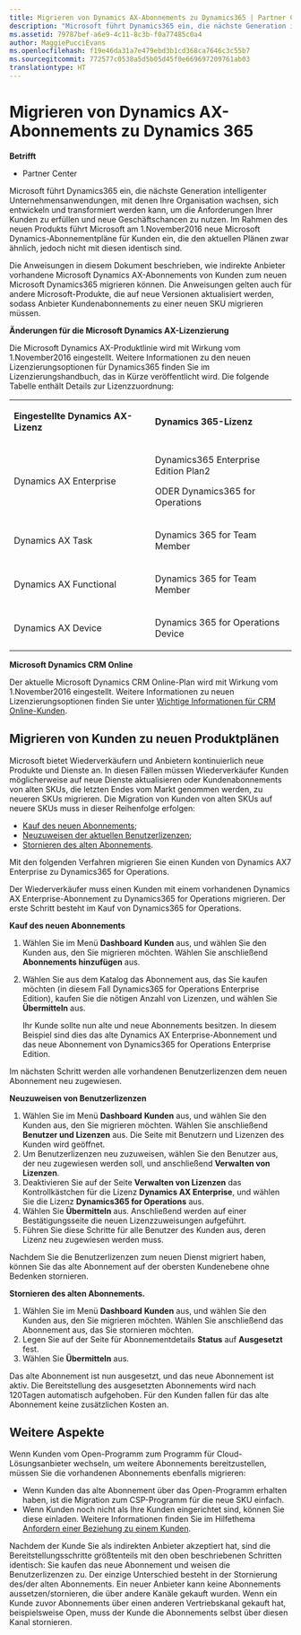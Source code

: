 ```yaml
---
title: Migrieren von Dynamics AX-Abonnements zu Dynamics365 | Partner Center
description: "Microsoft führt Dynamics365 ein, die nächste Generation intelligenter Unternehmensanwendungen, mit denen Ihre Organisation wachsen, sich entwickeln und transformiert werden kann, um die Anforderungen Ihrer Kunden zu erfüllen und neue Geschäftschancen zu nutzen."
ms.assetid: 79787bef-a6e9-4c11-8c3b-f0a77485c0a4
author: MaggiePucciEvans
ms.openlocfilehash: f19e46da31a7e479ebd3b1cd368ca7646c3c55b7
ms.sourcegitcommit: 772577c0538a5d5b05d45f0e669697209761ab03
translationtype: HT
---
```

# <a name="migrate-dynamics-ax-subscriptions-to-dynamics-365"></a>Migrieren von Dynamics AX-Abonnements zu Dynamics 365

**Betrifft**

-  Partner Center

Microsoft führt Dynamics365 ein, die nächste Generation intelligenter Unternehmensanwendungen, mit denen Ihre Organisation wachsen, sich entwickeln und transformiert werden kann, um die Anforderungen Ihrer Kunden zu erfüllen und neue Geschäftschancen zu nutzen. Im Rahmen des neuen Produkts führt Microsoft am 1.November2016 neue Microsoft Dynamics-Abonnementpläne für Kunden ein, die den aktuellen Plänen zwar ähnlich, jedoch nicht mit diesen identisch sind.

Die Anweisungen in diesem Dokument beschrieben, wie indirekte Anbieter vorhandene Microsoft Dynamics AX-Abonnements von Kunden zum neuen Microsoft Dynamics365 migrieren können. Die Anweisungen gelten auch für andere Microsoft-Produkte, die auf neue Versionen aktualisiert werden, sodass Anbieter Kundenabonnements zu einer neuen SKU migrieren müssen.

**Änderungen für die Microsoft Dynamics AX-Lizenzierung**

Die Microsoft Dynamics AX-Produktlinie wird mit Wirkung vom 1.November2016 eingestellt. Weitere Informationen zu den neuen Lizenzierungsoptionen für Dynamics365 finden Sie im Lizenzierungshandbuch, das in Kürze veröffentlicht wird. Die folgende Tabelle enthält Details zur Lizenzzuordnung:

<table>
<colgroup>
<col width="50%" />
<col width="50%" />
</colgroup>
<tbody>
<tr class="odd">
<td><p><strong>Eingestellte Dynamics AX-Lizenz</strong></p></td>
<td><p><strong>Dynamics 365-Lizenz</strong></p></td>
</tr>
<tr class="even">
<td><p>Dynamics AX Enterprise</p></td>
<td><p>Dynamics365 Enterprise Edition Plan2</p>
<p>ODER Dynamics365 for Operations</p></td>
</tr>
<tr class="odd">
<td><p>Dynamics AX Task</p></td>
<td><p>Dynamics 365 for Team Member</p></td>
</tr>
<tr class="even">
<td><p>Dynamics AX Functional</p></td>
<td><p>Dynamics 365 for Team Member</p></td>
</tr>
<tr class="odd">
<td><p>Dynamics AX Device</p></td>
<td><p>Dynamics 365 for Operations Device</p></td>
</tr>
</tbody>
</table>

 

**Microsoft Dynamics CRM Online**

Der aktuelle Microsoft Dynamics CRM Online-Plan wird mit Wirkung vom 1.November2016 eingestellt. Weitere Informationen zu neuen Lizenzierungsoptionen finden Sie unter [Wichtige Informationen für CRM Online-Kunden](https://go.microsoft.com/fwlink/?linkid=831667).

## <a name="transition-customers-to-new-product-plans"></a>Migrieren von Kunden zu neuen Produktplänen


Microsoft bietet Wiederverkäufern und Anbietern kontinuierlich neue Produkte und Dienste an. In diesen Fällen müssen Wiederverkäufer Kunden möglicherweise auf neue Dienste aktualisieren oder Kundenabonnements von alten SKUs, die letzten Endes vom Markt genommen werden, zu neueren SKUs migrieren. Die Migration von Kunden von alten SKUs auf neuere SKUs muss in dieser Reihenfolge erfolgen:

-   [Kauf des neuen Abonnements](#manual-subscription-migration-purchasenewsubsc);
-   [Neuzuweisen der aktuellen Benutzerlizenzen](#manual-subscription-migration-reassignlicenses);
-   [Stornieren des alten Abonnements](#manual-subscription-migration-cancelsubscriptions).

Mit den folgenden Verfahren migrieren Sie einen Kunden von Dynamics AX7 Enterprise zu Dynamics365 for Operations.

<a href="" id="purchasenewsubsc"></a>Der Wiederverkäufer muss einen Kunden mit einem vorhandenen Dynamics AX Enterprise-Abonnement zu Dynamics365 for Operations migrieren. Der erste Schritt besteht im Kauf von Dynamics365 for Operations.

**Kauf des neuen Abonnements**

1.  Wählen Sie im Menü **Dashboard**&nbsp;**Kunden** aus, und wählen Sie den Kunden aus, den Sie migrieren möchten. Wählen Sie anschließend **Abonnements hinzufügen** aus.
2.  Wählen Sie aus dem Katalog das Abonnement aus, das Sie kaufen möchten (in diesem Fall Dynamics365 for Operations Enterprise Edition), kaufen Sie die nötigen Anzahl von Lizenzen, und wählen Sie **Übermitteln** aus.

    Ihr Kunde sollte nun alte und neue Abonnements besitzen. In diesem Beispiel sind dies das alte Dynamics AX Enterprise-Abonnement und das neue Abonnement von Dynamics365 for Operations Enterprise Edition.

<a href="" id="reassignlicenses"></a> Im nächsten Schritt werden alle vorhandenen Benutzerlizenzen dem neuen Abonnement neu zugewiesen.

**Neuzuweisen von Benutzerlizenzen**

1.  Wählen Sie im Menü **Dashboard**&nbsp;**Kunden** aus, und wählen Sie den Kunden aus, den Sie migrieren möchten. Wählen Sie anschließend **Benutzer und Lizenzen** aus. Die Seite mit Benutzern und Lizenzen des Kunden wird geöffnet.
2.  Um Benutzerlizenzen neu zuzuweisen, wählen Sie den Benutzer aus, der neu zugewiesen werden soll, und anschließend **Verwalten von Lizenzen**.
3.  Deaktivieren Sie auf der Seite **Verwalten von Lizenzen** das Kontrollkästchen für die Lizenz **Dynamics AX Enterprise**, und wählen Sie die Lizenz **Dynamics365 for Operations** aus.
4.  Wählen Sie **Übermitteln** aus. Anschließend werden auf einer Bestätigungsseite die neuen Lizenzzuweisungen aufgeführt.
5.  Führen Sie diese Schritte für alle Benutzer des Kunden aus, deren Lizenz neu zugewiesen werden muss.

<a href="" id="cancelsubscriptions"></a> Nachdem Sie die Benutzerlizenzen zum neuen Dienst migriert haben, können Sie das alte Abonnement auf der obersten Kundenebene ohne Bedenken stornieren.

**Stornieren des alten Abonnements.**

1.  Wählen Sie im Menü **Dashboard**&nbsp;**Kunden** aus, und wählen Sie den Kunden aus, den Sie migrieren möchten. Wählen Sie anschließend das Abonnement aus, das Sie stornieren möchten.
2.  Legen Sie auf der Seite für Abonnementdetails **Status** auf **Ausgesetzt** fest.
3.  Wählen Sie **Übermitteln** aus.

Das alte Abonnement ist nun ausgesetzt, und das neue Abonnement ist aktiv. Die Bereitstellung des ausgesetzten Abonnements wird nach 120Tagen automatisch aufgehoben. Für den Kunden fallen für das alte Abonnement keine zusätzlichen Kosten an.

## <a name="additional-considerations"></a>Weitere Aspekte


Wenn Kunden vom Open-Programm zum Programm für Cloud-Lösungsanbieter wechseln, um weitere Abonnements bereitzustellen, müssen Sie die vorhandenen Abonnements ebenfalls migrieren:

-   Wenn Kunden das alte Abonnement über das Open-Programm erhalten haben, ist die Migration zum CSP-Programm für die neue SKU einfach.
-   Wenn Kunden noch nicht als Ihre Kunden eingerichtet sind, können Sie diese einladen. Weitere Informationen finden Sie im Hilfethema [Anfordern einer Beziehung zu einem Kunden](https://msdn.microsoft.com/en-us/library/partnercenter/mt750320.aspx).

Nachdem der Kunde Sie als indirekten Anbieter akzeptiert hat, sind die Bereitstellungsschritte größtenteils mit den oben beschriebenen Schritten identisch: Sie kaufen das neue Abonnement und weisen die Benutzerlizenzen zu. Der einzige Unterschied besteht in der Stornierung des/der alten Abonnements. Ein neuer Anbieter kann keine Abonnements aussetzen/stornieren, die über andere Kanäle gekauft wurden. Wenn ein Kunde zuvor Abonnements über einen anderen Vertriebskanal gekauft hat, beispielsweise Open, muss der Kunde die Abonnements selbst über diesen Kanal stornieren.

 

 



